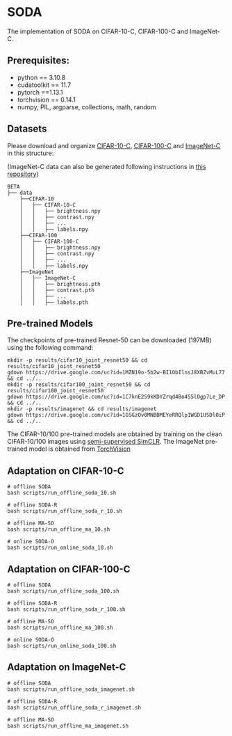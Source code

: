 # SODA

The implementation of SODA on CIFAR-10-C, CIFAR-100-C and ImageNet-C.

## Prerequisites:

- python == 3.10.8
- cudatoolkit == 11.7
- pytorch ==1.13.1
- torchvision == 0.14.1
- numpy, PIL, argparse, collections, math, random

## Datasets

Please download and organize [CIFAR-10-C](https://zenodo.org/record/2535967/files/CIFAR-10-C.tar?download=1), [CIFAR-100-C](https://zenodo.org/record/3555552/files/CIFAR-100-C.tar?download=1) and [ImageNet-C](https://zenodo.org/record/2235448) in this structure:

(ImageNet-C data can also be generated following instructions in [this repository](https://github.com/Gorilla-Lab-SCUT/TTAC/tree/master/imagenet))

```
BETA
├── data
    ├──CIFAR-10
    │   ├── CIFAR-10-C
    │   │   ├── brightness.npy
    │   │   ├── contrast.npy
    │   │   ├── ...
    │   │   ├── labels.npy
    ├──CIFAR-100
    │   ├── CIFAR-100-C
    │   │   ├── brightness.npy
    │   │   ├── contrast.npy
    │   │   ├── ...
    │   │   ├── labels.npy
    ├──ImageNet
    │   ├── ImageNet-C
    │   │   ├── brightness.pth
    │   │   ├── contrast.pth
    │   │   ├── ...
    │   │   ├── labels.pth
```

## Pre-trained Models

The checkpoints of pre-trained Resnet-50 can be downloaded (197MB) using the following command:

```
mkdir -p results/cifar10_joint_resnet50 && cd results/cifar10_joint_resnet50
gdown https://drive.google.com/uc?id=1MZN19o-5b2w-BI1ObIlnsJ8XBZvMuL77 && cd ../..
mkdir -p results/cifar100_joint_resnet50 && cd results/cifar100_joint_resnet50
gdown https://drive.google.com/uc?id=1C7knE2S9kKDYZrqd4Bo4S5lOgp7Le_DP && cd ../..
mkdir -p results/imagenet && cd results/imagenet
gdown https://drive.google.com/uc?id=1GSGzOv0MNBBMEYeRRQlp1WGD1USDl0iP && cd ../..
```

The CIFAR-10/100 pre-trained models are obtained by training on the clean CIFAR-10/100 images using [semi-supervised SimCLR](https://github.com/YuejiangLIU/semi-simclr). The ImageNet pre-trained model is obtained from [TorchVision](https://pytorch.org/vision/stable/models.html)

## Adaptation on CIFAR-10-C

```
# offline SODA
bash scripts/run_offline_soda_10.sh

# offline SODA-R
bash scripts/run_offline_soda_r_10.sh

# offline MA-SO
bash scripts/run_offline_ma_10.sh

# online SODA-O
bash scripts/run_online_soda_10.sh
```

## Adaptation on CIFAR-100-C

```
# offline SODA
bash scripts/run_offline_soda_100.sh

# offline SODA-R
bash scripts/run_offline_soda_r_100.sh

# offline MA-SO
bash scripts/run_offline_ma_100.sh

# online SODA-O
bash scripts/run_online_soda_100.sh
```

## Adaptation on ImageNet-C

```
# offline SODA
bash scripts/run_offline_soda_imagenet.sh

# offline SODA-R
bash scripts/run_offline_soda_r_imagenet.sh

# offline MA-SO
bash scripts/run_offline_ma_imagenet.sh
```

